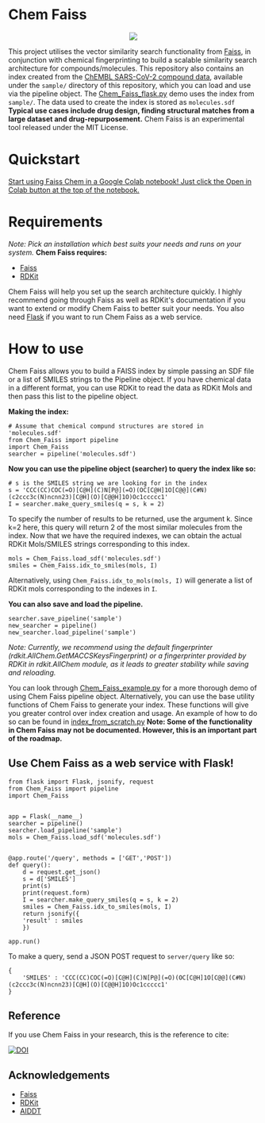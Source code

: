 # Chem Faiss

<p align="center">
  <img src="https://github.com/ritabratamaiti/Chem_Faiss/blob/master/Chem_Faiss_logo.png"/>
</p>

This project utilises the vector similarity search functionality from [Faiss](http://https://github.com/facebookresearch/faiss "Faiss"), in conjunction with chemical fingerprinting to build a scalable similarity search architecture for compounds/molecules. This repository also contains an index created from the [ChEMBL SARS-CoV-2 compound data](http://https://www.ebi.ac.uk/chembl/g/#browse/compounds/filter/_metadata.compound_records.src_id%3A52 "ChEMBL SARS-CoV-2 compund data"), available under the `sample/` directory of this repository, which you can load and use via the pipeline object. The [Chem_Faiss_flask.py](https://github.com/ritabratamaiti/Chem_Faiss/blob/master/Chem_Faiss_flask.py) demo uses the index from `sample/`. The data used to create the index is stored as `molecules.sdf`
**Typical use cases include drug design, finding structural matches from a large dataset and drug-repurposement.**
Chem Faiss is an experimental tool released under the MIT License.

# Quickstart

[Start using Faiss Chem in a Google Colab notebook! Just click the Open in Colab button at the top of the notebook.](https://github.com/ritabratamaiti/Chem-Faiss/blob/master/Chem_Faiss_Colab.ipynb)

# Requirements

*Note: Pick an installation which best suits your needs and runs on your system.*
**Chem Faiss requires:** 
- [Faiss](https://github.com/facebookresearch/faiss "Faiss")
- [RDKit](https://www.rdkit.org/ "RDKit")

Chem Faiss will help you set up the search architecture quickly. I highly recommend going through Faiss as well as RDKit's documentation if you want to extend or modify Chem Faiss to better suit your needs.
You also need [Flask](https://flask.palletsprojects.com/en/1.1.x/ "Flask") if you want to run Chem Faiss as a web service.

# How to use

Chem Faiss allows you to build a FAISS index by simple passing an SDF file or a list of SMILES strings to the Pipeline object. If you have chemical data in a different format, you can use RDKit to read the data as RDKit Mols and then pass this list to the pipeline object.

**Making the index:**

	# Assume that chemical compund structures are stored in 'molecules.sdf'
    from Chem_Faiss import pipeline
    import Chem_Faiss
    searcher = pipeline('molecules.sdf')
**Now you can use the pipeline object (searcher) to query the index like so:**


    # s is the SMILES string we are looking for in the index
    s = 'CCC(CC)COC(=O)[C@H](C)N[P@](=O)(OC[C@H]1O[C@@](C#N)(c2ccc3c(N)ncnn23)[C@H](O)[C@@H]1O)Oc1ccccc1'
    I = searcher.make_query_smiles(q = s, k = 2)
To specify the number of results to be returned, use the argument k. Since k=2 here, this query will return 2 of the most similar molecules from the index. Now that we have the required indexes, we can obtain the actual RDKit Mols/SMILES strings corresponding to this index.


    mols = Chem_Faiss.load_sdf('molecules.sdf')
    smiles = Chem_Faiss.idx_to_smiles(mols, I)
Alternatively, using `Chem_Faiss.idx_to_mols(mols, I)` will generate a list of RDKit mols corresponding to the indexes in `I`.

**You can also save and load the pipeline.** 

    searcher.save_pipeline('sample')
    new_searcher = pipeline()
    new_searcher.load_pipeline('sample')
*Note: Currently, we recommend using the default fingerprinter (rdkit.AllChem.GetMACCSKeysFingerprint) or a fingerprinter provided by RDKit in rdkit.AllChem module, as it leads to greater stability while saving and reloading.*

You can look through [Chem_Faiss_example.py](https://github.com/ritabratamaiti/Chem_Faiss/blob/master/Chem_Faiss_example.py) for a more thorough demo of using Chem Faiss pipeline object. Alternatively, you can use the base utility functions of Chem Faiss to generate your index. These functions will give you greater control over index creation and usage. An example of how to do so can be found in [index_from_scratch.py](https://github.com/ritabratamaiti/Chem_Faiss/blob/master/index_from_scratch.py)
**Note: Some of the functionality in Chem Faiss may not be documented. However, this is an important part of the roadmap.**

## Use Chem Faiss as a web service with Flask!

	from flask import Flask, jsonify, request
	from Chem_Faiss import pipeline
	import Chem_Faiss


	app = Flask(__name__)
	searcher = pipeline()
	searcher.load_pipeline('sample')
	mols = Chem_Faiss.load_sdf('molecules.sdf')


	@app.route('/query', methods = ['GET','POST'])
	def query():
	    d = request.get_json()
	    s = d['SMILES']
	    print(s)
	    print(request.form)
	    I = searcher.make_query_smiles(q = s, k = 2)
	    smiles = Chem_Faiss.idx_to_smiles(mols, I)
	    return jsonify({
	    'result' : smiles
	    })

	app.run()

To make a query, send a JSON POST request to `server/query` like so:


    {
    	'SMILES' : 'CCC(CC)COC(=O)[C@H](C)N[P@](=O)(OC[C@H]1O[C@@](C#N)(c2ccc3c(N)ncnn23)[C@H](O)[C@@H]1O)Oc1ccccc1'
    }

## Reference

If you use Chem Faiss in your research, this is the reference to cite:

[![DOI](https://zenodo.org/badge/267277104.svg)](https://zenodo.org/badge/latestdoi/267277104)


## Acknowledgements
- [Faiss](https://github.com/facebookresearch/faiss "Faiss")
- [RDKit](https://www.rdkit.org/ "RDKit")
- [AIDDT](aiddt.de)

